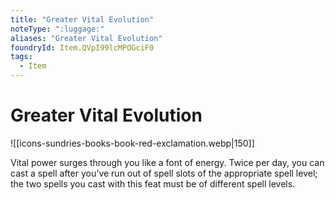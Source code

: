 ```yaml
---
title: "Greater Vital Evolution"
noteType: ":luggage:"
aliases: "Greater Vital Evolution"
foundryId: Item.QVpI99lcMPOGciF0
tags:
  - Item
---
```


# Greater Vital Evolution
![[icons-sundries-books-book-red-exclamation.webp|150]]

Vital power surges through you like a font of energy. Twice per day, you can cast a spell after you've run out of spell slots of the appropriate spell level; the two spells you cast with this feat must be of different spell levels.
